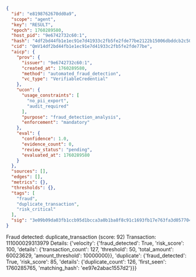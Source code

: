 ```json
{
  "id": "e8198762670dd0a9",
  "scope": "agent",
  "key": "RESULT",
  "epoch": 1760289580,
  "host_pid": "9e6742732c60:1",
  "hash": "4df2bd44fb1e1ec91e7d41933c2fb5fe2fde77be2122b15006dbddcb2c50d6ce",
  "cid": "QmV14df2bd44fb1e1ec91e7d41933c2fb5fe2fde77be",
  "aicp": {
    "prov": {
      "issuer": "9e6742732c60:1",
      "created_at": 1760289580,
      "method": "automated_fraud_detection",
      "vc_type": "VerifiableCredential"
    },
    "ucon": {
      "usage_constraints": [
        "no_pii_export",
        "audit_required"
      ],
      "purpose": "fraud_detection_analysis",
      "enforcement": "mandatory"
    },
    "eval": {
      "confidence": 1.0,
      "evidence_count": 0,
      "review_status": "pending",
      "evaluated_at": 1760289580
    }
  },
  "sources": [],
  "edges": [],
  "metrics": {},
  "thresholds": {},
  "tags": [
    "fraud",
    "duplicate_transaction",
    "risk_critical"
  ],
  "sig": "3e09b09da03fb1ccb95d1bcca3a0b1ba8f8c91c1693fb17e763fa3d05770499c"
}
```

Fraud detected: duplicate_transaction (score: 92)
Transaction: 111000029313979
Details: {'velocity': {'fraud_detected': True, 'risk_score': 100, 'details': {'transaction_count': 127, 'threshold': 50, 'total_amount': 60023629, 'amount_threshold': 10000000}}, 'duplicate': {'fraud_detected': True, 'risk_score': 85, 'details': {'duplicate_count': 126, 'first_seen': 1760285765, 'matching_hash': 'ee97e2abac1557d2'}}}
